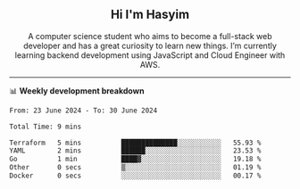 <h2 align="center">Hi I'm Hasyim</h2>

<p align="center">A computer science student who aims to become a full-stack web developer and has a great curiosity to learn new things. I’m currently learning backend development using JavaScript and Cloud Engineer with AWS.</p>

---

📊 **Weekly development breakdown**

<!--START_SECTION:waka-->

```txt
From: 23 June 2024 - To: 30 June 2024

Total Time: 9 mins

Terraform   5 mins          ██████████████░░░░░░░░░░░   55.93 %
YAML        2 mins          ██████░░░░░░░░░░░░░░░░░░░   23.53 %
Go          1 min           ████▓░░░░░░░░░░░░░░░░░░░░   19.18 %
Other       0 secs          ▒░░░░░░░░░░░░░░░░░░░░░░░░   01.19 %
Docker      0 secs          ░░░░░░░░░░░░░░░░░░░░░░░░░   00.17 %
```

<!--END_SECTION:waka-->


<!-- - You can reach me on **hasyim11c@gmail.com** -->
